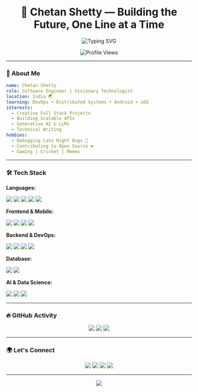 <h1 align="center">🚀 Chetan Shetty — Building the Future, One Line at a Time</h1>
<p align="center">
  <img src="https://readme-typing-svg.demolab.com?font=Fira+Code&duration=3000&pause=500&center=true&vCenter=true&width=435&lines=Full-Stack+Developer;AI+Enthusiast+%7C+Cloud+Native+Builder;Open+Source+Contributor+%7C+Tech+Explorer" alt="Typing SVG" />
</p>

<p align="center">
  <img src="https://komarev.com/ghpvc/?username=chetan-shetty18&label=Profile+Views&color=brightgreen" alt="Profile Views" />
</p>

---

### 👤 About Me
```yaml
name: Chetan Shetty
role: Software Engineer | Visionary Technologist
location: India 🌏
learning: DevOps • Distributed Systems • Android + iOS
interests:
  - Creative Full Stack Projects
  - Building Scalable APIs
  - Generative AI & LLMs
  - Technical Writing
hobbies:
  - Debugging Late Night Bugs 🐛
  - Contributing to Open Source ❤️
  - Gaming | Cricket | Memes
```

---

### 🛠️ Tech Stack

**Languages:**
<p>
  <img src="https://img.shields.io/badge/C-00599C?style=for-the-badge&logo=c&logoColor=white"/>
  <img src="https://img.shields.io/badge/C++-00599C?style=for-the-badge&logo=c%2B%2B&logoColor=white"/>
  <img src="https://img.shields.io/badge/Java-ED8B00?style=for-the-badge&logo=java&logoColor=white"/>
  <img src="https://img.shields.io/badge/Python-3776AB?style=for-the-badge&logo=python&logoColor=white"/>
  <img src="https://img.shields.io/badge/JavaScript-F7DF1E?style=for-the-badge&logo=javascript&logoColor=black"/>
</p>

**Frontend & Mobile:**
<p>
  <img src="https://img.shields.io/badge/HTML5-E34F26?style=for-the-badge&logo=html5&logoColor=white"/>
  <img src="https://img.shields.io/badge/CSS3-1572B6?style=for-the-badge&logo=css3&logoColor=white"/>
  <img src="https://img.shields.io/badge/Bootstrap-563D7C?style=for-the-badge&logo=bootstrap&logoColor=white"/>
  <img src="https://img.shields.io/badge/Flutter-02569B?style=for-the-badge&logo=flutter&logoColor=white"/>
</p>

**Backend & DevOps:**
<p>
  <img src="https://img.shields.io/badge/Node.js-339933?style=for-the-badge&logo=nodedotjs&logoColor=white"/>
  <img src="https://img.shields.io/badge/Express.js-000000?style=for-the-badge&logo=express&logoColor=white"/>
  <img src="https://img.shields.io/badge/Docker-2496ED?style=for-the-badge&logo=docker&logoColor=white"/>
  <img src="https://img.shields.io/badge/AWS-232F3E?style=for-the-badge&logo=amazonaws&logoColor=white"/>
</p>

**Database:**
<p>
  <img src="https://img.shields.io/badge/MySQL-4479A1?style=for-the-badge&logo=mysql&logoColor=white"/>
  <img src="https://img.shields.io/badge/Oracle-F80000?style=for-the-badge&logo=oracle&logoColor=white"/>
</p>

**AI & Data Science:**
<p>
  <img src="https://img.shields.io/badge/OpenCV-5C3EE8?style=for-the-badge&logo=opencv&logoColor=white"/>
  <img src="https://img.shields.io/badge/Pandas-150458?style=for-the-badge&logo=pandas&logoColor=white"/>
  <img src="https://img.shields.io/badge/Scikit--learn-F7931E?style=for-the-badge&logo=scikit-learn&logoColor=white"/>
</p>

---

### 🔥 GitHub Activity
<p align="center">
  <img src="https://github-readme-stats.vercel.app/api?username=chetan-shetty18&show_icons=true&theme=radical"/>
  <img src="https://github-readme-stats.vercel.app/api/top-langs/?username=chetan-shetty18&layout=compact&theme=radical"/>
  <img src="https://github-readme-streak-stats.herokuapp.com/?user=chetan-shetty18&theme=radical"/>
</p>

---

### 🌍 Let's Connect
<p align="center">
  <a href="https://linkedin.com/in/chetan-shetty"><img src="https://img.shields.io/badge/LinkedIn-0A66C2?style=for-the-badge&logo=linkedin&logoColor=white"/></a>
  <a href="mailto:chetanshetty128@gmail.com"><img src="https://img.shields.io/badge/Gmail-D14836?style=for-the-badge&logo=gmail&logoColor=white"/></a>
  <a href="https://twitter.com/chetans96748664"><img src="https://img.shields.io/badge/Twitter-1DA1F2?style=for-the-badge&logo=twitter&logoColor=white"/></a>
  <a href="https://instagram.com/shetty._.chetan"><img src="https://img.shields.io/badge/Instagram-E4405F?style=for-the-badge&logo=instagram&logoColor=white"/></a>
</p>

---

<p align="center">
  <img src="https://capsule-render.vercel.app/api?type=waving&height=120&color=gradient&section=footer"/>
</p>
